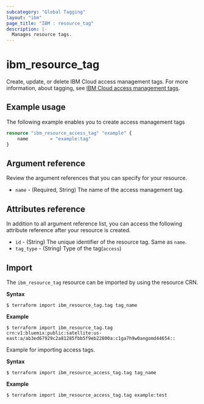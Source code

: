 ```yaml
---
subcategory: "Global Tagging"
layout: "ibm"
page_title: "IBM : resource_tag"
description: |-
  Manages resource tags.
---
```


# ibm_resource_tag

Create, update, or delete IBM Cloud access management tags. For more information, about tagging, see [IBM Cloud access management tags](https://cloud.ibm.com/apidocs/tagging#create-tag).


## Example usage
The following example enables you to create access management tags

```terraform
resource "ibm_resource_access_tag" "example" {
	name        = "example:tag"
}

```

## Argument reference
Review the argument references that you can specify for your resource.

- `name` - (Required, String) The name of the access management tag.


## Attributes reference
In addition to all argument reference list, you can access the following attribute reference after your resource is created.

- `id` - (String) The unique identifier of the resource tag. Same as `name`.
- `tag_type` - (String) Type of the tag(`access`)


## Import

The `ibm_resource_tag` resource can be imported by using the resource CRN.

**Syntax**

```
$ terraform import ibm_resource_tag.tag tag_name
```

**Example**

```
$ terraform import ibm_resource_tag.tag  crn:v1:bluemix:public:satellite:us-east:a/ab3ed67929c2a81285fbb5f9eb22800a:c1ga7h9w0angomd44654::

```

Example for importing access tags.

**Syntax**

```
$ terraform import ibm_resource_access_tag.tag tag_name
```

**Example**

```
$ terraform import ibm_resource_access_tag.tag example:test
```
